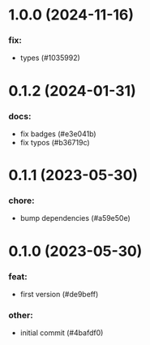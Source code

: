 # 1.0.0 (2024-11-16)

### fix:

- types (#1035992)

# 0.1.2 (2024-01-31)

### docs:

- fix badges (#e3e041b)
- fix typos (#b36719c)

# 0.1.1 (2023-05-30)

### chore:

- bump dependencies (#a59e50e)

# 0.1.0 (2023-05-30)

### feat:

- first version (#de9beff)

### other:

- initial commit (#4bafdf0)

